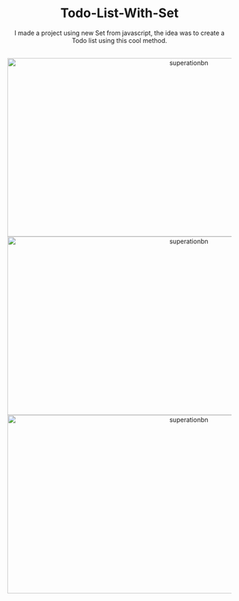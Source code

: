 <div align="center">
  <h1>Todo-List-With-Set</h1>
  <p>I made a project using new Set from javascript, the idea was to create a Todo list using this cool method.</p>
  </br>
  <img src="https://user-images.githubusercontent.com/107477446/210232844-98d9c8be-aad3-40a6-90dc-8e68c8034e27.png" width="800" height="400" alt="superationbn">
  <img src="https://user-images.githubusercontent.com/107477446/210232846-a166c6a9-0778-46a6-896b-60941a5f5b01.png" width="800" height="400" alt="superationbn">
  <img src="https://user-images.githubusercontent.com/107477446/210232849-f6de85b3-1e78-44fc-b004-98f832fdb50c.png" width="800" height="400" alt="superationbn">
</div>
